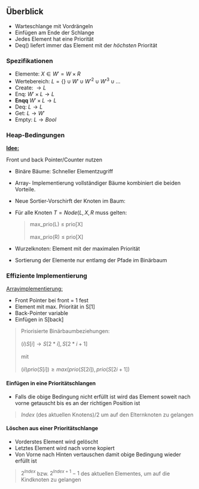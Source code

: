 ## Überblick

- Warteschlange mit Vordrängeln
- Einfügen am Ende der Schlange 
- Jedes Element hat eine Priorität
- Deq() liefert immer das Element mit der *höchsten* Priorität


### Spezifikationen

- Elemente: $X \in W' = W \times R$
- Wertebereich: $L = \{\} \cup W' \cup W'^2 \cup W'^3 \cup \ldots$
- Create: $\rightarrow L$
- Enq: $W' \times L \rightarrow L$
- **Enqq** $W' \times L \rightarrow L$
- Deq: $L \rightarrow L$   
- Get: $L \rightarrow W'$
- Empty: $L \rightarrow Bool$



### Heap-Bedingungen

**<u>Idee:</u>**

 Front und back Pointer/Counter nutzen 
- Binäre Bäume: Schneller Elementzugriff
- Array- Implementierung vollständiger Bäume kombiniert die beiden Vorteile.


- Neue Sortier-Vorschirft der Knoten im Baum: 
- Für alle Knoten $T = Node(L,X,R$ muss gelten: 
    
    
    > max_prio(L) $\leq$ prio[X] <br></br>
     max_prio(R) $\leq$ prio[X]

- Wurzelknoten: Element mit der maximalen Priorität
- Sortierung der Elemente nur entlamg der Pfade im Binärbaum

### Effiziente Implementierung

<u>Arrayimplementierung:</u>

- Front Pointer bei front = 1 fest
- Element mit max. Priorität in S[1]
- Back-Pointer variable 
- Einfügen in S[back]

> Priorisierte Binärbaumbeziehungen: <br></br>
$(i) S[i] \rightarrow S[2*i], S[2*i+1]$ <br></br>
mit <br></br>
$(ii) prio(S[i]) \geq max(prio(S[2i]), prio(S[2i+1])$

<!--![Array-Implemetierung](/assets/images/Prioritaetsschlangen.png){width: 100%, max-width: 645px}-->
    
#### Einfügen in eine Prioritätschlangen
- Falls die obige Bedingung nicht erfüllt ist wird das Element soweit nach vorne getauscht bis es an der richtigen Position ist

>  $Index$ (des aktuellen Knotens)$/2$ um auf den Elternknoten zu gelangen

#### Löschen aus einer Prioritätschlange

- Vorderstes Element wird gelöscht
- Letztes Element wird nach vorne kopiert
- Von Vorne nach Hinten vertauschen damit obige Bedingung wieder erfüllt ist

> $2^{Index}$ bzw. $2^{Index+1} -1$ des aktuellen Elementes, um auf die Kindknoten zu gelangen
